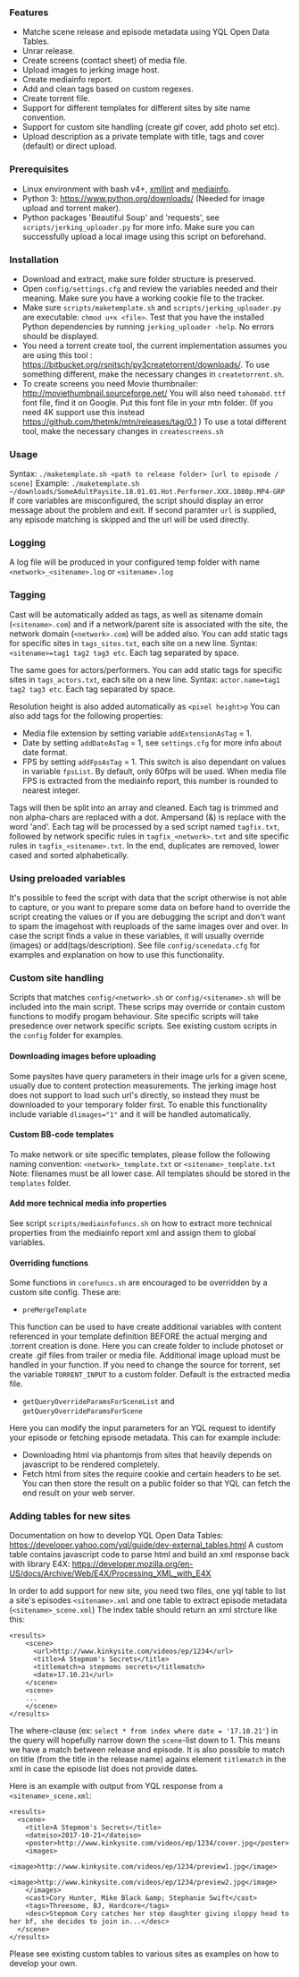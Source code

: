 ### Features
* Matche scene release and episode metadata using YQL Open Data Tables.
* Unrar release.
* Create screens (contact sheet) of media file.
* Upload images to jerking image host.
* Create mediainfo report.
* Add and clean tags based on custom regexes.
* Create torrent file.
* Support for different templates for different sites by site name convention.
* Support for custom site handling (create gif cover, add photo set etc).
* Upload description as a private template with title, tags and cover (default) or direct upload.

### Prerequisites
* Linux environment with bash v4+, [xmllint](http://www.xmlsoft.org/downloads.html) and [mediainfo](https://mediaarea.net/en/MediaInfo).
* Python 3: https://www.python.org/downloads/ (Needed for image upload and torrent maker).
* Python packages 'Beautiful Soup' and 'requests', see `scripts/jerking_uploader.py` for more info. Make sure you can successfully upload a local image using this script on beforehand.

### Installation
* Download and extract, make sure folder structure is preserved. 
* Open `config/settings.cfg` and review the variables needed and their meaning. Make sure you have a working cookie file to the tracker.
* Make sure `scripts/maketemplate.sh` and `scripts/jerking_uploader.py` are executable: `chmod u+x <file>`. Test that you have the installed Python dependencies by running `jerking_uploader -help`. No errors should be displayed.
* You need a torrent create tool, the current implementation assumes you are using this tool : https://bitbucket.org/rsnitsch/py3createtorrent/downloads/. To use something different, make the necessary changes in `createtorrent.sh`.
* To create screens you need Movie thumbnailer: http://moviethumbnail.sourceforge.net/ You will also need `tahomabd.ttf` font file, find it on Google. Put this font file in your mtn folder. (If you need 4K support use this instead https://github.com/thetmk/mtn/releases/tag/0.1 ) To use a total different tool, make the necessary changes in `createscreens.sh`

### Usage
Syntax: `./maketemplate.sh <path to release folder> [url to episode / scene]`
Example: `./maketemplate.sh ~/downloads/SomeAdultPaysite.18.01.01.Hot.Performer.XXX.1080p.MP4-GRP`
If core variables are misconfigured, the script should display an error message about the problem and exit. If second paramter `url` is supplied, any episode matching is skipped and the url will be used directly.

### Logging
A log file will be produced in your configured temp folder with name `<network>_<sitename>.log` or `<sitename>.log`

### Tagging
Cast will be automatically added as tags, as well as sitename domain (`<sitename>.com`) and if a network/parent site is associated with the site, the network domain (`<network>.com`) will be added also.
You can add static tags for specific sites in `tags_sites.txt`, each site on a new line.
Syntax: `<sitename>=tag1 tag2 tag3 etc`. Each tag separated by space.

The same goes for actors/performers. You can add static tags for specific sites in `tags_actors.txt`, each site on a new line. Syntax: `actor.name=tag1 tag2 tag3 etc`. Each tag separated by space.

Resolution height is also added automatically as `<pixel height>p`
You can also add tags for the following properties:
* Media file extension by setting variable `addExtensionAsTag` = 1.
* Date by setting `addDateAsTag` = 1, see `settings.cfg` for more info about date format.
* FPS by setting `addFpsAsTag` = 1. This switch is also dependant on values in variable `fpsList`. By default, only 60fps will be used. When media file FPS is extracted from the mediainfo report, this number is rounded to nearest integer.

Tags will then be split into an array and cleaned. Each tag is trimmed and non alpha-chars are replaced with a dot. Ampersand (&) is replace with the word 'and'. Each tag will be processed by a sed script named `tagfix.txt`, followed by network specific rules in `tagfix_<network>.txt` and site specific rules in `tagfix_<sitename>.txt`. In the end, duplicates are removed, lower cased and sorted alphabetically.

### Using preloaded variables
It's possible to feed the script with data that the script otherwise is not able to capture, or you want to prepare some data on before hand to override the script creating the values or if you are debugging the script and don't want to spam the imagehost with reuploads of the same images over and over. In case the script finds a value in these variables, it will usually override (images) or add(tags/description). See file `config/scenedata.cfg` for examples and explanation on how to use this functionality.

### Custom site handling
Scripts that matches `config/<network>.sh` or `config/<sitename>.sh` will be included into the main script. These scrips may override or contain custom functions to modify progam behaviour. Site specific scripts will take presedence over network specific scripts. See existing custom scripts in the `config` folder for examples.

#### Downloading images before uploading
Some paysites have query parameters in their image urls for a given scene, usually due to content protection measurements. The jerking image host does not support to load such url's directly, so instead they must be downloaded to your temporary folder first. To enable this functionality include variable `dlimages="1"` and it will be handled automatically.

#### Custom BB-code templates
To make network or site specific templates, please follow the following naming convention: `<network>_template.txt` or  `<sitename>_template.txt` Note: filenames must be all lower case. All templates should be stored in the `templates` folder.

#### Add more technical media info properties
See script `scripts/mediainfofuncs.sh` on how to extract more technical properties from the mediainfo report xml and assign them to global variables.

#### Overriding functions
Some functions in `corefuncs.sh` are encouraged to be overridden by a custom site config. These are:
* `preMergeTemplate`

This function can be used to have create additional variables with content referenced in your template definition BEFORE the actual merging and .torrent creation is done. Here you can create folder to include photoset or create .gif files from trailer or media file. Additional image upload must be handled in your function. If you need to change the source for torrent, set the variable `TORRENT_INPUT` to a custom folder. Default is the extracted media file.

* `getQueryOverrideParamsForSceneList` and `getQueryOverrideParamsForScene`

Here you can modify the input parameters for an YQL request to identify your episode or fetching episode metadata. This can for example include: 
- Downloading html via phantomjs from sites that heavily depends on javascript to be rendered completely.
- Fetch html from sites the require cookie and certain headers to be set.
You can then store the result on a public folder so that YQL can fetch the end result on your web server.

### Adding tables for new sites
Documentation on how to develop YQL Open Data Tables:
https://developer.yahoo.com/yql/guide/dev-external_tables.html
A custom table contains javascript code to parse html and build an xml response back with library E4X: https://developer.mozilla.org/en-US/docs/Archive/Web/E4X/Processing_XML_with_E4X

In order to add support for new site, you need two files, one yql table to list a site's episodes `<sitename>.xml` and one table to extract episode metadata (`<sitename>_scene.xml`)
The index table should return an xml strcture like this:
```
<results>
    <scene>
      <url>http://www.kinkysite.com/videos/ep/1234</url>
      <title>A Stepmom's Secrets</title>
      <titlematch>a stepmoms secrets</titlematch>
      <date>17.10.21</url>
    </scene>
    <scene>
    ...
    </scene>
</results>
```
The where-clause (ex: `select * from index where date = '17.10.21'`) in the query will hopefully narrow down the `scene`-list down to 1. This means we have a match between release and episode. It is also possible to match on title (from the title in the release name) agains element `titlematch` in the xml in case the episode list does not provide dates.

Here is an example with output from YQL response from a `<sitename>_scene.xml`:
```
<results>
  <scene>
    <title>A Stepmom's Secrets</title>
    <dateiso>2017-10-21</dateiso>
    <poster>http://www.kinkysite.com/videos/ep/1234/cover.jpg</poster>
    <images>
      <image>http://www.kinkysite.com/videos/ep/1234/preview1.jpg</image>
      <image>http://www.kinkysite.com/videos/ep/1234/preview2.jpg</image>
    </images>
    <cast>Cory Hunter, Mike Black &amp; Stephanie Swift</cast>
    <tags>Threesome, BJ, Hardcore</tags>
    <desc>Stepmom Cory catches her step daughter giving sloppy head to her bf, she decides to join in...</desc>
  </scene>
</results>
```

Please see existing custom tables to various sites as examples on how to develop your own.
